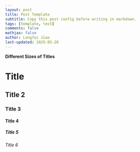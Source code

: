 ```yaml
---
layout: post
title: Post Template
subtitle: Copy this post config before writing in markdown. 
tags: [template, test]
comments: false
mathjax: false
author: Longfei Jiao
last-updated: 2025-05-28
---
```


**Different Sizes of Titles**

# Title

## Title 2

### Title 3

#### Title 4

##### Title 5

###### Title 6